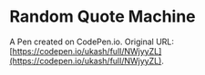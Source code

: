 # Random Quote Machine

A Pen created on CodePen.io. Original URL: [https://codepen.io/ukash/full/NWjyyZL](https://codepen.io/ukash/full/NWjyyZL).


